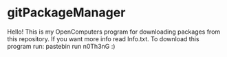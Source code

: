 # gitPackageManager
Hello! This is my OpenComputers program for downloading packages from this repository.
If you want more info read Info.txt.
To download this program run: pastebin run n0Th3nG :)
